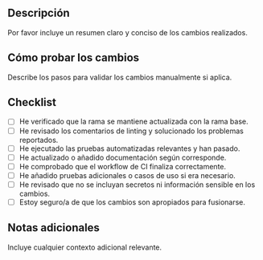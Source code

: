 ## Descripción

Por favor incluye un resumen claro y conciso de los cambios realizados.

## Cómo probar los cambios

Describe los pasos para validar los cambios manualmente si aplica.

## Checklist

- [ ] He verificado que la rama se mantiene actualizada con la rama base.
- [ ] He revisado los comentarios de linting y solucionado los problemas reportados.
- [ ] He ejecutado las pruebas automatizadas relevantes y han pasado.
- [ ] He actualizado o añadido documentación según corresponde.
- [ ] He comprobado que el workflow de CI finaliza correctamente.
- [ ] He añadido pruebas adicionales o casos de uso si era necesario.
- [ ] He revisado que no se incluyan secretos ni información sensible en los cambios.
- [ ] Estoy seguro/a de que los cambios son apropiados para fusionarse.

## Notas adicionales

Incluye cualquier contexto adicional relevante.
